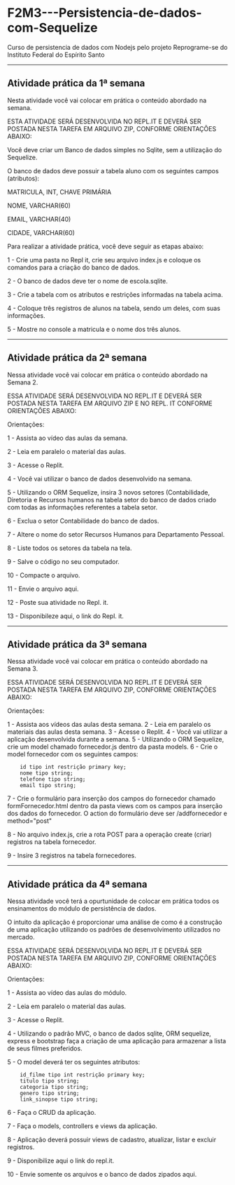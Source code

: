 # F2M3---Persistencia-de-dados-com-Sequelize
Curso de persistencia de dados com Nodejs pelo projeto Reprograme-se do Instituto Federal do Espírito Santo

---

## Atividade prática da 1ª semana

Nesta atividade você vai colocar em prática o conteúdo abordado na semana.

ESTA ATIVIDADE SERÁ DESENVOLVIDA NO REPL.IT E DEVERÁ SER POSTADA NESTA TAREFA EM ARQUIVO ZIP, CONFORME ORIENTAÇÕES ABAIXO:

Você deve criar um Banco de dados simples no Sqlite, sem a utilização do Sequelize.

O banco de dados deve possuir a tabela aluno com os seguintes campos (atributos):

MATRICULA, INT, CHAVE PRIMÁRIA

NOME, VARCHAR(60)

EMAIL, VARCHAR(40)

CIDADE, VARCHAR(60)

Para realizar a atividade prática, você deve seguir as etapas abaixo:

1 - Crie uma pasta no Repl it, crie seu arquivo index.js  e coloque os comandos para a criação do banco de dados.

2 - O banco de dados deve ter o nome de escola.sqlite.

3 - Crie a tabela com os atributos e restrições informadas na tabela acima.

4 - Coloque três registros de alunos na tabela, sendo um deles, com suas informações.

5 - Mostre no console a matricula e o nome dos três alunos.


----

## Atividade prática da 2ª semana

Nessa atividade você vai colocar em prática o conteúdo abordado na Semana 2. 

ESSA ATIVIDADE  SERÁ DESENVOLVIDA NO REPL.IT E DEVERÁ SER POSTADA NESTA TAREFA EM ARQUIVO ZIP E NO REPL. IT CONFORME ORIENTAÇÕES ABAIXO:

Orientações:

1 - Assista ao vídeo das aulas da semana.

2 - Leia em paralelo o material das aulas.

3 - Acesse o Replit.

4 - Você vai utilizar o banco de dados desenvolvido na semana.

5 - Utilizando o ORM Sequelize, insira 3 novos setores (Contabilidade, Diretoria e Recursos humanos na tabela setor do banco de dados criado com todas as informações referentes a tabela setor.

6 - Exclua o setor Contabilidade do banco de dados.

7 - Altere o nome do setor Recursos Humanos para Departamento Pessoal.

8 - Liste todos os setores da tabela na tela.

9 - Salve o código no seu computador.

10 - Compacte o arquivo.

11 - Envie o arquivo aqui.

12 - Poste sua atividade no Repl. it.

13 - Disponibileze aqui, o link do Repl. it.

----

## Atividade prática da 3ª semana

Nessa atividade você vai colocar em prática o conteúdo abordado na Semana 3. 

ESSA ATIVIDADE  SERÁ DESENVOLVIDA NO REPL.IT E DEVERÁ SER POSTADA NESTA TAREFA EM ARQUIVO ZIP, CONFORME ORIENTAÇÕES ABAIXO:

Orientações:

1 - Assista aos vídeos das aulas desta semana.
2 - Leia em paralelo os materiais das aulas desta semana.
3 - Acesse o Replit.
4 - Você vai utilizar a aplicação desenvolvida durante a semana.
5 - Utilizando o ORM Sequelize, crie um model chamado fornecedor.js dentro da pasta models.
6 - Crie o model fornecedor com os seguintes campos:

        id tipo int restrição primary key;
        nome tipo string;
        telefone tipo string;
        email tipo string;

7 - Crie o formulário para inserção dos campos do fornecedor chamado formFornecedor.html dentro da pasta views com os campos para inserção dos dados do fornecedor. O action do formulário deve ser /addfornecedor e method="post"

8 - No arquivo index.js, crie a rota POST para a operação create (criar) registros na tabela fornecedor.

9 - Insire 3 registros na tabela fornecedores.

-----

## Atividade prática da 4ª semana

Nessa atividade você terá a opurtunidade de colocar em prática todos os ensinamentos do módulo de persistência de dados.

O intuito da aplicação é proporcionar uma análise de como é a construção de uma aplicação utilizando os padrões de desenvolvimento utilizados no mercado.

ESSA ATIVIDADE  SERÁ DESENVOLVIDA NO REPL.IT E DEVERÁ SER POSTADA NESTA TAREFA EM ARQUIVO ZIP, CONFORME ORIENTAÇÕES ABAIXO:

Orientações:

1 - Assista ao vídeo das aulas do módulo.

2 - Leia em paralelo o material das aulas.

3 - Acesse o Replit.

4 - Utilizando o padrão MVC, o banco de dados sqlite, ORM sequelize, express e bootstrap faça a criação de uma aplicação para armazenar a lista de seus filmes preferidos.

5 - O model deverá ter os seguintes atributos:

        id_filme tipo int restrição primary key;
        titulo tipo string;
        categoria tipo string;
        genero tipo string;
        link_sinopse tipo string;

6 - Faça o CRUD da aplicação.

7 - Faça o models, controllers e views da aplicação.

8 - Aplicação deverá possuir views de cadastro, atualizar, listar e excluir registros.

9 - Disponibilize aqui o link do repl.it.

10 - Envie somente os arquivos e o banco de dados zipados aqui.


